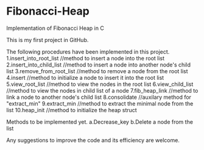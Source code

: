 Fibonacci-Heap
==============

Implementation of Fibonacci Heap in C

This is my first project in GitHub.

The following procedures have been implemented in this project.
1.insert_into_root_list   //method to insert a node into the root list
2.insert_into_child_list  //method to insert a node into another node's child list
3.remove_from_root_list   //method to remove a node from the root list
4.insert                  //method to initialize a node to insert it into the root list
5.view_root_list          //method to view the nodes in the root list
6.view_child_list         //method to view the nodes in child list of a node
7.fib_heap_link           //method to link a node to another node's child list
8.consolidate             //auxilary method for "extract_min"
9.extract_min             //method to extract the minimal node from the list
10.heap_init              //method to initialize the heap struct

Methods to be implemented yet.
a.Decrease_key
b.Delete a node from the list

Any suggestions to improve the code and its efficiency are welcome.
